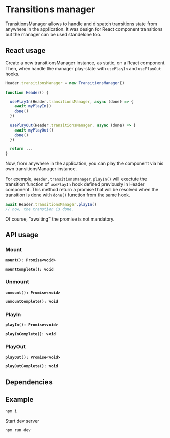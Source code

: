 # Transitions manager

TransitionsManager allows to handle and dispatch transitions state from anywhere in the application.
It was design for React component transitions but the manager can be used standelone too.

## React usage

Create a new transitionsManager instance, as static, on a React component.  
Then, when handle the manager play-state with `usePlayIn` and `usePlayOut` hooks.

```ts
Header.transitionsManager = new TransitionsManager()

function Header() {

  usePlayIn(Header.transitionsManager, async (done) => {
    await myPlayIn()
    done()
  })
  
  usePlayOut(Header.transitionsManager, async (done) => {
    await myPlayOut()
    done()
  })

  return ...
}
```

Now, from anywhere in the application, you can play the component via his own transitionsManager instance.

For exemple, `Header.transitionsManager.playIn()` will exectute the transition function of `usePlayIn` hook defined previously in Header component.
This method return a promise that will be resolved when the transition is done with `done()` function from the same hook.

```js
await Header.transitionsManager.playIn()
// now, the transtion is done.
```

Of course, "awaiting" the promise is not mandatory.

## API usage

### Mount

**`mount(): Promise<void>`**

**`mountComplete(): void`**

### Unmount

**`unmount(): Promise<void>`**

**`unmountComplete(): void`**

### PlayIn

**`playIn(): Promise<void>`**

**`playInComplete(): void`**

### PlayOut

**`playOut(): Promise<void>`**

**`playOutComplete(): void`**

## Dependencies

## Example

```shell
npm i
```

Start dev server

```shell
npm run dev
```
